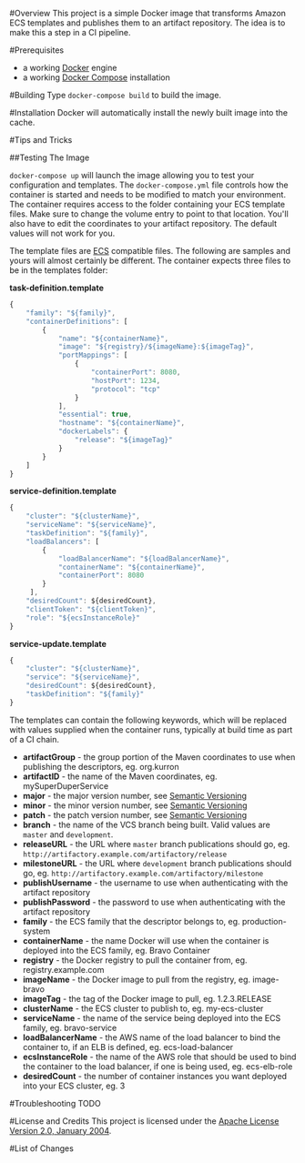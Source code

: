 #Overview
This project is a simple Docker image that transforms Amazon ECS templates and publishes them to an
artifact repository.  The idea is to make this a step in a CI pipeline.

#Prerequisites
* a working [Docker](http://docker.io) engine
* a working [Docker Compose](http://docker.io) installation

#Building
Type `docker-compose build` to build the image.

#Installation
Docker will automatically install the newly built image into the cache.

#Tips and Tricks

##Testing The Image

`docker-compose up` will launch the image allowing you to test your configuration and templates. The `docker-compose.yml` file controls
how the container is started and needs to be modified to match your environment.  The container requires access to the folder 
containing your ECS template files.  Make sure to change the volume entry to point to that location.  You'll also have
to edit the coordinates to your artifact repository.  The default values will not work for you.   

The template files are [ECS](http://docs.aws.amazon.com/cli/latest/reference/ecs/index.html) compatible files.  The following
are samples and yours will almost certainly be different.  The container expects three files to be in the templates folder: 

**task-definition.template**
```javascript
{
    "family": "${family}",
    "containerDefinitions": [
        {
            "name": "${containerName}",
            "image": "${registry}/${imageName}:${imageTag}",
            "portMappings": [
                {
                    "containerPort": 8080,
                    "hostPort": 1234,
                    "protocol": "tcp"
                }
            ],
            "essential": true,
            "hostname": "${containerName}",
            "dockerLabels": {
                "release": "${imageTag}"
            }
        }
    ]
}
```

**service-definition.template**
```javascript
{
    "cluster": "${clusterName}",
    "serviceName": "${serviceName}",
    "taskDefinition": "${family}",
    "loadBalancers": [
        {
            "loadBalancerName": "${loadBalancerName}",
            "containerName": "${containerName}",
            "containerPort": 8080
        }
     ],
    "desiredCount": ${desiredCount},
    "clientToken": "${clientToken}",
    "role": "${ecsInstanceRole}"
}
```

**service-update.template**
```javascript
{
    "cluster": "${clusterName}",
    "service": "${serviceName}",
    "desiredCount": ${desiredCount},
    "taskDefinition": "${family}"
}
```

The templates can contain the following keywords, which will be replaced with values supplied when the container runs, typically 
at build time as part of a CI chain.

* **artifactGroup** - the group portion of the Maven coordinates to use when publishing the descriptors, eg. org.kurron
* **artifactID** - the name of the Maven coordinates, eg. mySuperDuperService
* **major** - the major version number, see [Semantic Versioning](http://semver.org/)
* **minor** - the minor version number, see [Semantic Versioning](http://semver.org/)
* **patch** - the patch version number, see [Semantic Versioning](http://semver.org/)
* **branch** - the name of the VCS branch being built.  Valid values are `master` and `development`.
* **releaseURL** - the URL where `master` branch publications should go, eg. `http://artifactory.example.com/artifactory/release`
* **milestoneURL** - the URL where `development` branch publications should go, eg. `http://artifactory.example.com/artifactory/milestone`
* **publishUsername** - the username to use when authenticating with the artifact repository
* **publishPassword** - the password to use when authenticating with the artifact repository
* **family** - the ECS family that the descriptor belongs to, eg. production-system
* **containerName** - the name Docker will use when the container is deployed into the ECS family, eg. Bravo Container
* **registry** - the Docker registry to pull the container from, eg. registry.example.com
* **imageName** - the Docker image to pull from the registry, eg. image-bravo
* **imageTag** - the tag of the Docker image to pull, eg. 1.2.3.RELEASE
* **clusterName** - the ECS cluster to publish to, eg. my-ecs-cluster
* **serviceName** - the name of the service being deployed into the ECS family, eg. bravo-service
* **loadBalancerName** - the AWS name of the load balancer to bind the container to, if an ELB is defined, eg. ecs-load-balancer
* **ecsInstanceRole** - the name of the AWS role that should be used to bind the container to the load balancer, if one is being used, eg. ecs-elb-role
* **desiredCount** - the number of container instances you want deployed into your ECS cluster, eg. 3
 

#Troubleshooting
TODO

#License and Credits
This project is licensed under the [Apache License Version 2.0, January 2004](http://www.apache.org/licenses/).

#List of Changes

